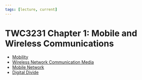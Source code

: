 ```yaml
---
tags: [lecture, current]
---
```


# TWC3231 Chapter 1: Mobile and Wireless Communications

- [Mobility](202303292141.md)
- [Wireless Network Communication Media](202302161842.md)
- [Mobile Network](202303292147.md)
- [Digital Divide](202303292221.md)
